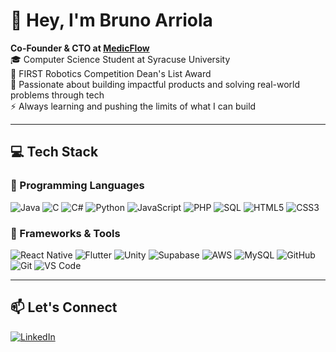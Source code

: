 # 👋 Hey, I'm Bruno Arriola

**Co-Founder & CTO at [MedicFlow](#)**  
🎓 Computer Science Student at Syracuse University  
🏅 FIRST Robotics Competition Dean's List Award  
🚀 Passionate about building impactful products and solving real-world problems through tech  
⚡ Always learning and pushing the limits of what I can build

---

## 💻 Tech Stack

### 🧠 Programming Languages
![Java](https://img.shields.io/badge/Java-orange?logo=java&logoColor=white)
![C](https://img.shields.io/badge/C-00599C?logo=c&logoColor=white)
![C#](https://img.shields.io/badge/C%23-239120?logo=c-sharp&logoColor=white)
![Python](https://img.shields.io/badge/Python-3776AB?logo=python&logoColor=white)
![JavaScript](https://img.shields.io/badge/JavaScript-F7DF1E?logo=javascript&logoColor=black)
![PHP](https://img.shields.io/badge/PHP-777BB4?logo=php&logoColor=white)
![SQL](https://img.shields.io/badge/SQL-003B57?logo=database&logoColor=white)
![HTML5](https://img.shields.io/badge/HTML5-E34F26?logo=html5&logoColor=white)
![CSS3](https://img.shields.io/badge/CSS3-1572B6?logo=css3&logoColor=white)

### 📱 Frameworks & Tools
![React Native](https://img.shields.io/badge/React_Native-61DAFB?logo=react&logoColor=black)
![Flutter](https://img.shields.io/badge/Flutter-02569B?logo=flutter&logoColor=white)
![Unity](https://img.shields.io/badge/Unity-000000?logo=unity&logoColor=white)
![Supabase](https://img.shields.io/badge/Supabase-3ECF8E?logo=supabase&logoColor=white)
![AWS](https://img.shields.io/badge/AWS-232F3E?logo=amazon-aws&logoColor=white)
![MySQL](https://img.shields.io/badge/MySQL-4479A1?logo=mysql&logoColor=white)
![GitHub](https://img.shields.io/badge/GitHub-181717?logo=github&logoColor=white)
![Git](https://img.shields.io/badge/Git-F05032?logo=git&logoColor=white)
![VS Code](https://img.shields.io/badge/VS%20Code-007ACC?logo=visual-studio-code&logoColor=white)

---

## 📫 Let's Connect

[![LinkedIn](https://img.shields.io/badge/LinkedIn-Bruno_Arriola-blue?logo=linkedin&logoColor=white)](https://www.linkedin.com/in/bruno-arriola-flores-08292a329)
